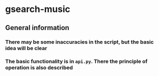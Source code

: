# gsearch-music

## General information
 ### There may be some inaccuracies in the script, but the basic idea will be clear
 ### The basic functionality is in `api.py`. There the principle of operation is also described
